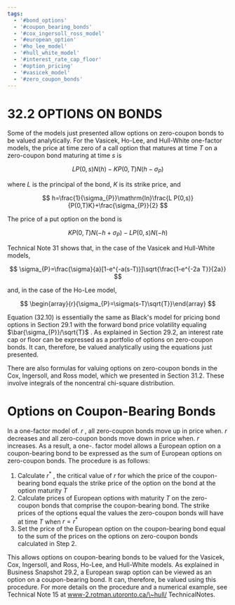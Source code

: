 ```yaml
---
tags:
  - '#bond_options'
  - '#coupon_bearing_bonds'
  - '#cox_ingersoll_ross_model'
  - '#european_option'
  - '#ho_lee_model'
  - '#hull_white_model'
  - '#interest_rate_cap_floor'
  - '#option_pricing'
  - '#vasicek_model'
  - '#zero_coupon_bonds'
---
```

# 32.2 OPTIONS ON BONDS  

Some of the models just presented allow options on zero-coupon bonds to be valued analytically. For the Vasicek, Ho-Lee, and Hull-White one-factor models, the price at time zero of a call option that matures at time $T$ on a zero-coupon bond maturing at time $s$ is  

$$
L P(0,s)N(h)-K P(0,T)N(h-\sigma_{P})
$$  

where $L$ is the principal of the bond, $K$ is its strike price, and  

$$
h=\frac{1}{\sigma_{P}}\mathrm{ln}\frac{L P(0,s)}{P(0,T)K}+\frac{\sigma_{P}}{2}
$$  

The price of a put option on the bond is  

$$
K P(0,T)N(-h+\sigma_{P})-L P(0,s)N(-h)
$$  

Technical Note 31 shows that, in the case of the Vasicek and Hull-White models,  

$$
\sigma_{P}=\frac{\sigma}{a}[1-e^{-a(s-T)}]\sqrt{\frac{1-e^{-2a T}}{2a}}
$$  

and, in the case of the Ho-Lee model,  

$$
\begin{array}{r}{\sigma_{P}=\sigma(s-T)\sqrt{T}}\end{array}
$$  

Equation (32.10) is essentially the same as Black's model for pricing bond options in Section 29.1 with the forward bond price volatility equaling $\bar{\sigma_{P}}/\sqrt{T}$ . As explained in Section 29.2, an interest rate cap or floor can be expressed as a portfolio of options on zero-coupon bonds. It can, therefore, be valued analytically using the equations just presented.  

There are also formulas for valuing options on zero-coupon bonds in the Cox, Ingersoll, and Ross model, which we presented in Section 31.2. These involve integrals of the noncentral chi-square distribution.  

# Options on Coupon-Bearing Bonds  

In a one-factor model of. $r$ , all zero-coupon bonds move up in price when. $r$ decreases and all zero-coupon bonds move down in price when. $r$ increases. As a result, a one-. factor model allows a European option on a coupon-bearing bond to be expressed as the sum of European options on zero-coupon bonds. The procedure is as follows:  

1. Calculate $r^{*}$ , the critical value of $r$ for which the price of the coupon-bearing bond equals the strike price of the option on the bond at the option maturity $T$   
2. Calculate prices of European options with maturity $T$ on the zero-coupon bonds that comprise the coupon-bearing bond. The strike prices of the options equal the values the zero-coupon bonds will have at time $T$ when $r=r^{*}$   
3. Set the price of the European option on the coupon-bearing bond equal to the sum of the prices on the options on zero-coupon bonds calculated in Step 2.  

This allows options on coupon-bearing bonds to be valued for the Vasicek, Cox, Ingersoll, and Ross, Ho-Lee, and Hull-White models. As explained in Business Snapshot 29.2, a European swap option can be viewed as an option on a coupon-bearing bond. It can, therefore, be valued using this procedure. For more details on the procedure and a numerical example, see Technical Note 15 at www-2.rotman.utoronto.ca/\~hull/ TechnicalNotes.  

